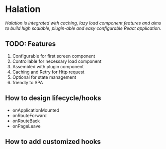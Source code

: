 # Halation

_Halation is integrated with caching, lazy load component features and aims to build high scalable, plugin-able and easy configurable React application._

## TODO: Features

1. Configurable for first screen component
2. Controllable for necessary load component
3. Assembled with plugin component
4. Caching and Retry for Http request
5. Optional for state management
6. friendly to SPA

## How to design lifecycle/hooks

- onApplicationMounted
- onRouteForward
- onRouteBack
- onPageLeave

## How to add customized hooks

